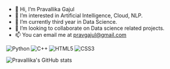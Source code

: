 - 👋 Hi, I’m Pravallika Gajul
- 👀 I’m interested in Artificial Intelligence, Cloud, NLP.
- 🌱 I’m currently third year in Data Science.
- 💞️ I’m looking to collaborate on Data science related projects.
- 📫 You can email me at pravgajul@gmail.com



![Python](https://img.shields.io/badge/-Python-black?style=flat-square&logo=Python)
![C++](https://img.shields.io/badge/-C++-00599C?style=flat-square&logo=c)
![HTML5](https://img.shields.io/badge/-HTML5-E34F26?style=flat-square&logo=html5&logoColor=white)
![CSS3](https://img.shields.io/badge/-CSS3-1572B6?style=flat-square&logo=css3)

![Pravallika's GitHub stats](https://github-readme-stats.vercel.app/api?username=pravsgajul&show_icons=true&theme=synthwave)
<!---
pravsgajul/pravsgajul is a ✨ special ✨ repository because its `README.md` (this file) appears on your GitHub profile.
You can click the Preview link to take a look at your changes.
--->

